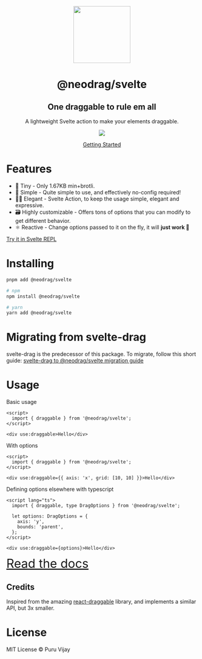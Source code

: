<p align="center">
<a href="https://www.neodrag.dev"><img src="https://www.neodrag.dev/logo.svg" height="150" /></a>
</p>

<h1 align="center">
@neodrag/svelte
</h1>

<h2 align="center">
One draggable to rule em all
</h2>

<p align="center">A lightweight Svelte action to make your elements draggable.</p>

<p align="center">
  <a href="https://www.npmjs.com/package/@neodrag/svelte"><img src="https://img.shields.io/npm/v/@neodrag/svelte?color=e63900&label="></a>
<p>

<p align="center"><a href="https://www.neodrag.dev/docs/svelte">Getting Started</a></p>

# Features

- 🤏 Tiny - Only 1.67KB min+brotli.
- 🐇 Simple - Quite simple to use, and effectively no-config required!
- 🧙‍♀️ Elegant - Svelte Action, to keep the usage simple, elegant and expressive.
- 🗃️ Highly customizable - Offers tons of options that you can modify to get different behavior.
- ⚛️ Reactive - Change options passed to it on the fly, it will **just work 🙂**

[Try it in Svelte REPL](https://svelte.dev/repl/fc972f90450c4945b6f2481d13eafa00?version=3.38.3)

# Installing

```bash
pnpm add @neodrag/svelte

# npm
npm install @neodrag/svelte

# yarn
yarn add @neodrag/svelte
```

# Migrating from svelte-drag

svelte-drag is the predecessor of this package. To migrate, follow this short guide: [svelte-drag to @neodrag/svelte migration guide](https://www.neodrag.dev/docs/migrating/svelte-drag)

# Usage

Basic usage

```svelte
<script>
  import { draggable } from '@neodrag/svelte';
</script>

<div use:draggable>Hello</div>
```

With options

```svelte
<script>
  import { draggable } from '@neodrag/svelte';
</script>

<div use:draggable={{ axis: 'x', grid: [10, 10] }}>Hello</div>
```

Defining options elsewhere with typescript

```svelte
<script lang="ts">
  import { draggable, type DragOptions } from '@neodrag/svelte';

  let options: DragOptions = {
    axis: 'y',
    bounds: 'parent',
  };
</script>

<div use:draggable={options}>Hello</div>
```

<a href="https://www.neodrag.dev/docs/svelte" style="font-size: 2rem">Read the docs</a>

## Credits

Inspired from the amazing [react-draggable](https://github.com/react-grid-layout/react-draggable) library, and implements a similar API, but 3x smaller.

# License

MIT License &copy; Puru Vijay
